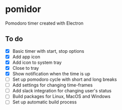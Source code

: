# pomidor

Pomodoro timer created with Electron

## To do

- [x] Basic timer with start, stop options
- [x] Add app icon
- [x] Add icon to system tray
- [x] Close to tray
- [x] Show notification when the time is up
- [ ] Set up pomodoro cycle with short and long breaks
- [ ] Add settings for changing time-frames
- [ ] Add slack integration for changing user's status
- [ ] Build packages for Linux, MacOS and Windows
- [ ] Set up automatic build process

